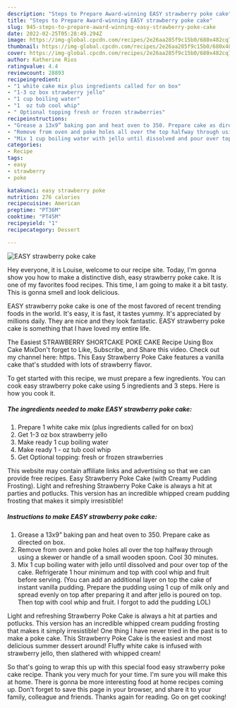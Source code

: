 ```yaml
---
description: "Steps to Prepare Award-winning EASY strawberry poke cake"
title: "Steps to Prepare Award-winning EASY strawberry poke cake"
slug: 945-steps-to-prepare-award-winning-easy-strawberry-poke-cake
date: 2022-02-25T05:28:49.294Z
image: https://img-global.cpcdn.com/recipes/2e26aa285f9c15b0/680x482cq70/easy-strawberry-poke-cake-recipe-main-photo.jpg
thumbnail: https://img-global.cpcdn.com/recipes/2e26aa285f9c15b0/680x482cq70/easy-strawberry-poke-cake-recipe-main-photo.jpg
cover: https://img-global.cpcdn.com/recipes/2e26aa285f9c15b0/680x482cq70/easy-strawberry-poke-cake-recipe-main-photo.jpg
author: Katherine Rios
ratingvalue: 4.4
reviewcount: 28893
recipeingredient:
- "1 white cake mix plus ingredients called for on box"
- "1-3 oz box strawberry jello"
- "1 cup boiling water"
- "1  oz tub cool whip"
- " Optional topping fresh or frozen strawberries"
recipeinstructions:
- "Grease a 13x9” baking pan and heat oven to 350. Prepare cake as directed on box."
- "Remove from oven and poke holes all over the top halfway through using a skewer or handle of a small wooden spoon. Cool 30 minutes."
- "Mix 1 cup boiling water with jello until dissolved and pour over top of the cake. Refrigerate 1 hour minimum and top with cool whip and fruit before serving. (You can add an additional layer on top the cake of instant vanilla pudding. Prepare the pudding using 1 cup of milk only and spread evenly on top after preparing it and after jello is poured on top. Then top with cool whip and fruit. I forgot to add the pudding LOL)"
categories:
- Recipe
tags:
- easy
- strawberry
- poke

katakunci: easy strawberry poke 
nutrition: 276 calories
recipecuisine: American
preptime: "PT36M"
cooktime: "PT45M"
recipeyield: "1"
recipecategory: Dessert

---
```



![EASY strawberry poke cake](https://img-global.cpcdn.com/recipes/2e26aa285f9c15b0/680x482cq70/easy-strawberry-poke-cake-recipe-main-photo.jpg)

Hey everyone, it is Louise, welcome to our recipe site. Today, I'm gonna show you how to make a distinctive dish, easy strawberry poke cake. It is one of my favorites food recipes. This time, I am going to make it a bit tasty. This is gonna smell and look delicious.

EASY strawberry poke cake is one of the most favored of recent trending foods in the world. It's easy, it is fast, it tastes yummy. It's appreciated by millions daily. They are nice and they look fantastic. EASY strawberry poke cake is something that I have loved my entire life.

The Easiest STRAWBERRY SHORTCAKE POKE CAKE Recipe Using Box Cake MixDon&#39;t forget to Like, Subscribe, and Share this video. Check out my channel here: https. This Easy Strawberry Poke Cake features a vanilla cake that&#39;s studded with lots of strawberry flavor.


To get started with this recipe, we must prepare a few ingredients. You can cook easy strawberry poke cake using 5 ingredients and 3 steps. Here is how you cook it.

<!--inarticleads1-->

##### The ingredients needed to make EASY strawberry poke cake:

1. Prepare 1 white cake mix (plus ingredients called for on box)
1. Get 1-3 oz box strawberry jello
1. Make ready 1 cup boiling water
1. Make ready 1 - oz tub cool whip
1. Get  Optional topping: fresh or frozen strawberries


This website may contain affiliate links and advertising so that we can provide free recipes. Easy Strawberry Poke Cake (with Creamy Pudding Frosting). Light and refreshing Strawberry Poke Cake is always a hit at parties and potlucks. This version has an incredible whipped cream pudding frosting that makes it simply irresistible! 

<!--inarticleads2-->

##### Instructions to make EASY strawberry poke cake:

1. Grease a 13x9” baking pan and heat oven to 350. Prepare cake as directed on box.
1. Remove from oven and poke holes all over the top halfway through using a skewer or handle of a small wooden spoon. Cool 30 minutes.
1. Mix 1 cup boiling water with jello until dissolved and pour over top of the cake. Refrigerate 1 hour minimum and top with cool whip and fruit before serving. (You can add an additional layer on top the cake of instant vanilla pudding. Prepare the pudding using 1 cup of milk only and spread evenly on top after preparing it and after jello is poured on top. Then top with cool whip and fruit. I forgot to add the pudding LOL)


Light and refreshing Strawberry Poke Cake is always a hit at parties and potlucks. This version has an incredible whipped cream pudding frosting that makes it simply irresistible! One thing I have never tried in the past is to make a poke cake. This Strawberry Poke Cake is the easiest and most delicious summer dessert around! Fluffy white cake is infused with strawberry jello, then slathered with whipped cream! 

So that's going to wrap this up with this special food easy strawberry poke cake recipe. Thank you very much for your time. I'm sure you will make this at home. There is gonna be more interesting food at home recipes coming up. Don't forget to save this page in your browser, and share it to your family, colleague and friends. Thanks again for reading. Go on get cooking!
